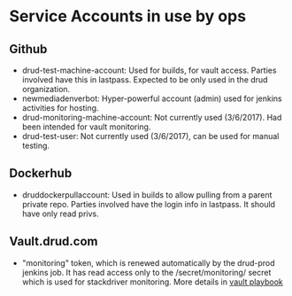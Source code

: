 # Service Accounts in use by ops

## Github

* drud-test-machine-account: Used for builds, for vault access. Parties involved have this in lastpass. Expected to be only used in the drud organization.
* newmediadenverbot: Hyper-powerful account (admin) used for jenkins activities for hosting.
* drud-monitoring-machine-account: Not currently used (3/6/2017). Had been intended for vault monitoring.
* drud-test-user: Not currently used (3/6/2017), can be used for manual testing.

## Dockerhub

* druddockerpullaccount: Used in builds to allow pulling from a parent private repo. Parties involved have the login info in lastpass. It should have only read privs.

## Vault.drud.com

* "monitoring" token, which is renewed automatically by the drud-prod jenkins job. It has read access only to the /secret/monitoring/ secret which is used for stackdriver monitoring. More details in [vault playbook](https://github.com/drud/ops-docs/blob/master/vault_playbook.md)
